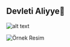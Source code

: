 ## Devleti Aliyye👋

![alt text](../Flag_of_Ottoman_Empire_(1517-1793).png)

<img src="ornek.jpg" alt="Örnek Resim"/>

<!--
**muhammedali061299/muhammedali061299** is a ✨ _special_ ✨ repository because its `README.md` (this file) appears on your GitHub profile.

Here are some ideas to get you started:

- 🔭 I’m currently working on ...
- 🌱 I’m currently learning ...
- 👯 I’m looking to collaborate on ...
- 🤔 I’m looking for help with ...
- 💬 Ask me about ...
- 📫 How to reach me: ...
- 😄 Pronouns: ...
- ⚡ Fun fact: ...
-->
